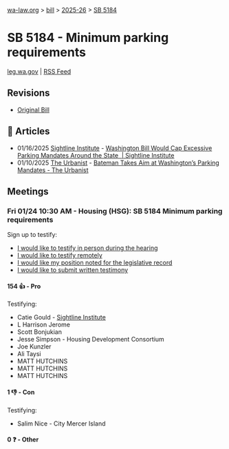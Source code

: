 [wa-law.org](/) > [bill](/bill/) > [2025-26](/bill/2025-26/) > [SB 5184](/bill/2025-26/sb/5184/)

# SB 5184 - Minimum parking requirements
[leg.wa.gov](https://app.leg.wa.gov/billsummary?BillNumber=5184&Year=2025&Initiative=false) | [RSS Feed](./rss.xml)

## Revisions
* [Original Bill](1/)

## 📰 Articles
* 01/16/2025 [Sightline Institute](/org/sightline_institute/) - [Washington Bill Would Cap Excessive Parking Mandates Around the State  | Sightline Institute](https://www.sightline.org/2025/01/16/washington-bill-would-cap-excessive-parking-mandates-around-the-state/#:~:text=SB%205184)
* 01/10/2025 [The Urbanist](/org/the_urbanist/) - [Bateman Takes Aim at Washington’s Parking Mandates - The Urbanist](https://www.theurbanist.org/2025/01/10/bateman-takes-aim-at-parking-mandates/#:~:text=Senate%20Bill%205184)

## Meetings
### Fri 01/24 10:30 AM - Housing (HSG): SB 5184 Minimum parking requirements
Sign up to testify:
* [I would like to testify in person during the hearing](https://app.leg.wa.gov/csi/Testifier/Add?chamber=House&mId=32481&aId=161747&caId=24761&tId=1)
* [I would like to testify remotely](https://app.leg.wa.gov/csi/Testifier/Add?chamber=House&mId=32481&aId=161747&caId=24761&tId=2)
* [I would like my position noted for the legislative record](https://app.leg.wa.gov/csi/Testifier/Add?chamber=House&mId=32481&aId=161747&caId=24761&tId=3)
* [I would like to submit written testimony](https://app.leg.wa.gov/csi/Testifier/Add?chamber=House&mId=32481&aId=161747&caId=24761&tId=4)

#### 154 👍 - Pro
Testifying:
* Catie Gould - [Sightline Institute](/org/sightline_institute/)
* L Harrison Jerome
* Scott Bonjukian
* Jesse Simpson - Housing Development Consortium
* Joe Kunzler
* Ali Taysi
* MATT HUTCHINS
* MATT HUTCHINS
* MATT HUTCHINS

#### 1 👎 - Con
Testifying:
* Salim Nice - City Mercer Island

#### 0 ❓ - Other
